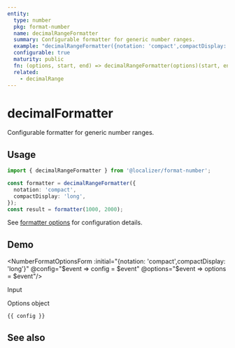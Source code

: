 ```yaml
---
entity:
  type: number
  pkg: format-number
  name: decimalRangeFormatter
  summary: Configurable formatter for generic number ranges.
  example: "decimalRangeFormatter({notation: 'compact',compactDisplay: 'long'})(1000, 2000)"
  configurable: true
  maturity: public
  fn: (options, start, end) => decimalRangeFormatter(options)(start, end)
  related:
    - decimalRange
---
```


# decimalFormatter <Package name="format-number"/>

Configurable formatter for generic number ranges.

## Usage

```typescript twoslash
import { decimalRangeFormatter } from '@localizer/format-number';

const formatter = decimalRangeFormatter({
  notation: 'compact',
  compactDisplay: 'long',
});
const result = formatter(1000, 2000);
```

See [formatter options](./options/index.md) for configuration details.

## Demo

<script setup>
  import { ref } from 'vue';
  import { NFormItem } from 'naive-ui/es/form';
  import { NInputNumber } from 'naive-ui/es/input-number';
  import { NDivider } from 'naive-ui/es/divider';
  import NumberFormatOptionsForm from './NumberFormatOptionsForm.vue';

  const start = ref(1000);
  const end = ref(2000);
  const config = ref();
  const options = ref({});
</script>

<EntityDemo :args="[options, start, end]">

<NumberFormatOptionsForm :initial="{notation: 'compact',compactDisplay: 'long'}" @config="$event => config = $event" @options="$event => options = $event"/>

<NDivider title-placement="left">Input</NDivider>
<NFormItem label="Range start"><NInputNumber clearable v-model:value="start" /></NFormItem>
<NFormItem label="Range end"><NInputNumber clearable v-model:value="end" /></NFormItem>

<NDivider title-placement="left">Options object</NDivider>

```-vue
{{ config }}
```

</EntityDemo>

## See also

<Entities />
